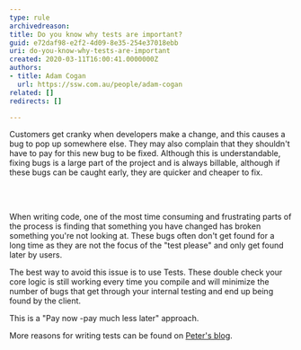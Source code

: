 ```yaml
---
type: rule
archivedreason: 
title: Do you know why tests are important?
guid: e72daf98-e2f2-4d09-8e35-254e37018ebb
uri: do-you-know-why-tests-are-important
created: 2020-03-11T16:00:41.0000000Z
authors:
- title: Adam Cogan
  url: https://ssw.com.au/people/adam-cogan
related: []
redirects: []

---
```



<p>Customers get cranky when developers make a change, and this causes a bug to pop up somewhere else. They may also complain that they shouldn't have to pay for this new bug to be fixed. Although this is understandable, fixing bugs is a large part of the project and is always billable, although if these bugs can be caught early, they are quicker and cheaper to fix.<br></p>
<br><excerpt class='endintro'></excerpt><br>
<p>When writing code, one of the most time consuming and frustrating parts of the process is finding that something you have changed has broken something you're not looking at. These bugs often don't get found for a long time as they are not the focus of the &quot;test please&quot; and only get found later by users.<br></p><p>The best way to avoid this issue is to use Tests. These double check your core logic is still working every time you compile and will minimize the number of bugs that get through your internal testing and end up being found by the client.</p><p>This is a &quot;Pay now -pay much less later&quot; approach.</p><p>More reasons for writing tests can be found on&#160;<a href="http&#58;//blog.gfader.com/2010/10/why-are-automated-tests-so-important.html">Peter's blog</a>.​<br></p>


